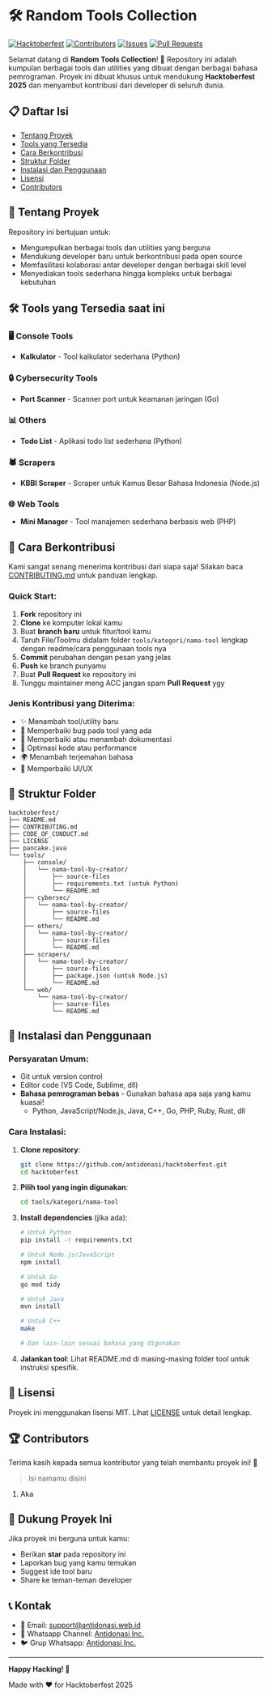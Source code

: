 # 🛠️ Random Tools Collection

[![Hacktoberfest](https://img.shields.io/badge/Hacktoberfest-2025-blueviolet.svg)](https://hacktoberfest.com/)
[![Contributors](https://img.shields.io/github/contributors/antidonasi/hacktoberfest.svg)](https://github.com/antidonasi/hacktoberfest/graphs/contributors)
[![Issues](https://img.shields.io/github/issues/antidonasi/hacktoberfest.svg)](https://github.com/antidonasi/hacktoberfest/issues)
[![Pull Requests](https://img.shields.io/github/issues-pr/antidonasi/hacktoberfest.svg)](https://github.com/antidonasi/hacktoberfest/pulls)

Selamat datang di **Random Tools Collection**! 🎉 Repository ini adalah kumpulan berbagai tools dan utilities yang dibuat dengan berbagai bahasa pemrograman. Proyek ini dibuat khusus untuk mendukung **Hacktoberfest 2025** dan menyambut kontribusi dari developer di seluruh dunia.

## 📋 Daftar Isi

- [Tentang Proyek](#-tentang-proyek)
- [Tools yang Tersedia](#-tools-yang-tersedia)
- [Cara Berkontribusi](#-cara-berkontribusi)
- [Struktur Folder](#-struktur-folder)
- [Instalasi dan Penggunaan](#-instalasi-dan-penggunaan)
- [Lisensi](#-lisensi)
- [Contributors](#-contributors)

## 🚀 Tentang Proyek

Repository ini bertujuan untuk:
- Mengumpulkan berbagai tools dan utilities yang berguna
- Mendukung developer baru untuk berkontribusi pada open source
- Memfasilitasi kolaborasi antar developer dengan berbagai skill level
- Menyediakan tools sederhana hingga kompleks untuk berbagai kebutuhan

## 🛠️ Tools yang Tersedia saat ini

### 🖥️ Console Tools
- **Kalkulator** - Tool kalkulator sederhana (Python)

### 🔒 Cybersecurity Tools  
- **Port Scanner** - Scanner port untuk keamanan jaringan (Go)

### 📊 Others
- **Todo List** - Aplikasi todo list sederhana (Python)

### 🕷️ Scrapers
- **KBBI Scraper** - Scraper untuk Kamus Besar Bahasa Indonesia (Node.js)

### 🌐 Web Tools
- **Mini Manager** - Tool manajemen sederhana berbasis web (PHP)


## 🤝 Cara Berkontribusi

Kami sangat senang menerima kontribusi dari siapa saja! Silakan baca [CONTRIBUTING.md](CONTRIBUTING.md) untuk panduan lengkap.

### Quick Start:
1. **Fork** repository ini
2. **Clone** ke komputer lokal kamu
3. Buat **branch baru** untuk fitur/tool kamu
4. Taruh File/Toolmu didalam folder `tools/kategori/nama-tool` lengkap dengan readme/cara penggunaan tools nya 
5. **Commit** perubahan dengan pesan yang jelas
6. **Push** ke branch punyamu
7. Buat **Pull Request** ke repository ini
8. Tunggu maintainer meng ACC  jangan spam **Pull Request** ygy

### Jenis Kontribusi yang Diterima:
- ✨ Menambah tool/utility baru
- 🐛 Memperbaiki bug pada tool yang ada
- 📝 Memperbaiki atau menambah dokumentasi
- 🔧 Optimasi kode atau performance
- 🌍 Menambah terjemahan bahasa
- 🎨 Memperbaiki UI/UX

## 📁 Struktur Folder

```
hacktoberfest/
├── README.md
├── CONTRIBUTING.md
├── CODE_OF_CONDUCT.md
├── LICENSE
├── pancake.java
└── tools/
    ├── console/
    │   └── nama-tool-by-creator/
    │       ├── source-files
    │       ├── requirements.txt (untuk Python)
    │       └── README.md
    ├── cybersec/
    │   └── nama-tool-by-creator/
    │       ├── source-files
    │       └── README.md
    ├── others/
    │   └── nama-tool-by-creator/
    │       ├── source-files
    │       └── README.md
    ├── scrapers/
    │   └── nama-tool-by-creator/
    │       ├── source-files
    │       ├── package.json (untuk Node.js)
    │       └── README.md
    └── web/
        └── nama-tool-by-creator/
            ├── source-files
            └── README.md

```

## 🚀 Instalasi dan Penggunaan

### Persyaratan Umum:
- Git untuk version control
- Editor code (VS Code, Sublime, dll)
- **Bahasa pemrograman bebas** - Gunakan bahasa apa saja yang kamu kuasai!
  - Python, JavaScript/Node.js, Java, C++, Go, PHP, Ruby, Rust, dll


### Cara Instalasi:
1. **Clone repository**:
   ```bash
   git clone https://github.com/antidonasi/hacktoberfest.git
   cd hacktoberfest
   ```

2. **Pilih tool yang ingin digunakan**:
   ```bash
   cd tools/kategori/nama-tool
   ```

3. **Install dependencies** (jika ada):
   ```bash
   # Untuk Python
   pip install -r requirements.txt
   
   # Untuk Node.js/JavaScript
   npm install
   
   # Untuk Go
   go mod tidy
   
   # Untuk Java
   mvn install
   
   # Untuk C++
   make
   
   # Dan lain-lain sesuai bahasa yang digunakan
   ```

4. **Jalankan tool**:
   Lihat README.md di masing-masing folder tool untuk instruksi spesifik.

## 📝 Lisensi

Proyek ini menggunakan lisensi MIT. Lihat [LICENSE](LICENSE) untuk detail lengkap.

## 🏆 Contributors

Terima kasih kepada semua kontributor yang telah membantu proyek ini! 🙏

<!-- ALL-CONTRIBUTORS-LIST:START -->
> Isi namamu disini
1. Aka
<!-- ALL-CONTRIBUTORS-LIST:END -->

## 🌟 Dukung Proyek Ini

Jika proyek ini berguna untuk kamu:
-  Berikan **star** pada repository ini
-  Laporkan bug yang kamu temukan
-  Suggest ide tool baru
-  Share ke teman-teman developer

## 📞 Kontak

- 📧 Email: [support@antidonasi.web.id](support@antidonasi.web.id)
- 💬 Whatsapp Channel: [Antidonasi Inc.](https://whatsapp.com/channel/0029VagADOLLSmbaxFNswH1m)
- 🐦 Grup Whatsapp: [Antidonasi Inc.](https://chat.whatsapp.com/I5JCuQnIo4f79JsZAGCvDD)

---

**Happy Hacking! 🎃** 

Made with ❤️ for Hacktoberfest 2025
